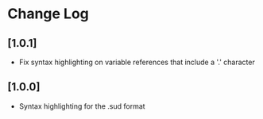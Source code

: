 # Change Log

## [1.0.1]

- Fix syntax highlighting on variable references that include a '.' character

## [1.0.0]

- Syntax highlighting for the .sud format